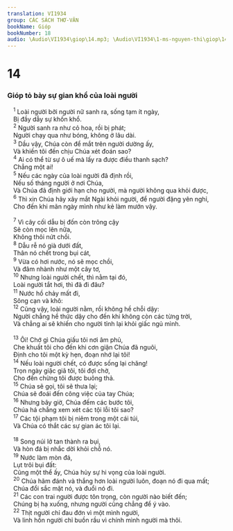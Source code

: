 ```yaml
---
translation: VI1934
group: CÁC SÁCH THƠ-VĂN
bookName: Gióp 
bookNumber: 18
audio: \Audio\VI1934\giop\14.mp3; \Audio\VI1934\1-ms-nguyen-thi\giop\14.mp3
---
```


<div class="title"><h1>14</h1><h3>Gióp tỏ bày sự gian khổ của loài người</h3></div>
<span class="verse giop_14_1"> <sup>1</sup> Loài người bởi người nữ sanh ra, sống tạm ít ngày, <br/> Bị đầy dẫy sự khốn khổ. <br/></span>
<span class="verse giop_14_2"> <sup>2</sup> Người sanh ra như cỏ hoa, rồi bị phát; <br/> Người chạy qua như bóng, không ở lâu dài. <br/></span>
<span class="verse giop_14_3"> <sup>3</sup> Dầu vậy, Chúa còn để mắt trên người dường ấy, <br/> Và khiến tôi đến chịu Chúa xét đoán sao? <br/></span>
<span class="verse giop_14_4"> <sup>4</sup> Ai có thể từ sự ô uế mà lấy ra được điều thanh sạch? <br/> Chẳng một ai! <br/></span>
<span class="verse giop_14_5"> <sup>5</sup> Nếu các ngày của loài người đã định rồi, <br/> Nếu số tháng người ở nơi Chúa, <br/> Và Chúa đã định giới hạn cho người, mà người không qua khỏi được, <br/></span>
<span class="verse giop_14_6"> <sup>6</sup> Thì xin Chúa hãy xây mắt Ngài khỏi người, để người đặng yên nghỉ, <br/> Cho đến khi mãn ngày mình như kẻ làm mướn vậy. <br/> <br/></span>
<span class="verse giop_14_7"> <sup>7</sup> Vì cây cối dẫu bị đốn còn trông cậy <br/> Sẽ còn mọc lên nữa, <br/> Không thôi nứt chồi. <br/></span>
<span class="verse giop_14_8"> <sup>8</sup> Dẫu rễ nó già dưới đất, <br/> Thân nó chết trong bụi cát, <br/></span>
<span class="verse giop_14_9"> <sup>9</sup> Vừa có hơi nước, nó sẽ mọc chồi, <br/> Và đâm nhành như một cây tơ, <br/></span>
<span class="verse giop_14_10"> <sup>10</sup> Nhưng loài người chết, thì nằm tại đó, <br/> Loài người tắt hơi, thì đã đi đâu? <br/></span>
<span class="verse giop_14_11"> <sup>11</sup> Nước hồ chảy mất đi, <br/> Sông cạn và khô: <br/></span>
<span class="verse giop_14_12"> <sup>12</sup> Cũng vậy, loài người nằm, rồi không hề chỗi dậy: <br/> Người chẳng hề thức dậy cho đến khi không còn các từng trời, <br/> Và chẳng ai sẽ khiến cho người tỉnh lại khỏi giấc ngủ mình. <br/> <br/></span>
<span class="verse giop_14_13"> <sup>13</sup> Ôi! Chớ gì Chúa giấu tôi nơi âm phủ, <br/> Che khuất tôi cho đến khi cơn giận Chúa đã nguôi, <br/> Định cho tôi một kỳ hẹn, đoạn nhớ lại tôi! <br/></span>
<span class="verse giop_14_14"> <sup>14</sup> Nếu loài người chết, có được sống lại chăng! <br/> Trọn ngày giặc giã tôi, tôi đợi chờ, <br/> Cho đến chừng tôi được buông thả. <br/></span>
<span class="verse giop_14_15"> <sup>15</sup> Chúa sẽ gọi, tôi sẽ thưa lại; <br/> Chúa sẽ đoái đến công việc của tay Chúa; <br/></span>
<span class="verse giop_14_16"> <sup>16</sup> Nhưng bây giờ, Chúa đếm các bước tôi, <br/> Chúa há chẳng xem xét các tội lỗi tôi sao? <br/></span>
<span class="verse giop_14_17"> <sup>17</sup> Các tội phạm tôi bị niêm trong một cái túi, <br/> Và Chúa có thắt các sự gian ác tôi lại. <br/> <br/></span>
<span class="verse giop_14_18"> <sup>18</sup> Song núi lở tan thành ra bụi, <br/> Và hòn đá bị nhắc dời khỏi chỗ nó. <br/></span>
<span class="verse giop_14_19"> <sup>19</sup> Nước làm mòn đá, <br/> Lụt trôi bụi đất: <br/> Cũng một thể ấy, Chúa hủy sự hi vọng của loài người. <br/></span>
<span class="verse giop_14_20"> <sup>20</sup> Chúa hãm đánh và thắng hơn loài người luôn, đoạn nó đi qua mất; <br/> Chúa đổi sắc mặt nó, và đuổi nó đi. <br/></span>
<span class="verse giop_14_21"> <sup>21</sup> Các con trai người được tôn trọng, còn người nào biết đến; <br/> Chúng bị hạ xuống, nhưng người cũng chẳng để ý vào. <br/></span>
<span class="verse giop_14_22"> <sup>22</sup> Thịt người chỉ đau đớn vì một mình người, <br/> Và linh hồn người chỉ buồn rầu vì chính mình người mà thôi. <br/></span>
